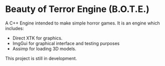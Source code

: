 # Beauty of Terror Engine (B.O.T.E.)

A C++ Engine intended to make simple horror games. It is an engine which includes:
  * Direct  XTK for graphics. 
  * ImgGui for graphical interface and testing purposes
  * Assimp for loading 3D models.

This project is still in development.
